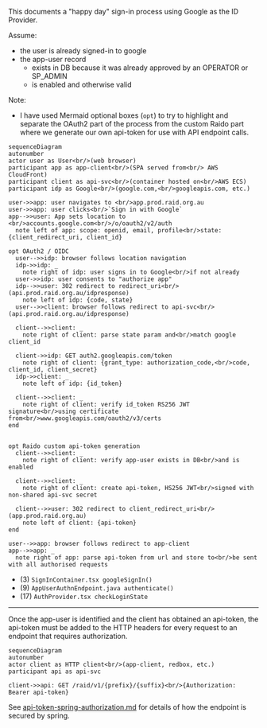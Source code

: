 
This documents a "happy day" sign-in process using Google as the ID Provider.

Assume:
* the user is already signed-in to google
* the app-user record
  * exists in DB because it was already approved by an OPERATOR or SP_ADMIN
  * is enabled and otherwise valid

Note:
* I have used Mermaid optional boxes (`opt`) to try to highlight and separate 
  the OAuth2 part of the process from the custom Raido part where we generate 
  our own api-token for use with API endpoint calls.  

```mermaid
sequenceDiagram
autonumber
actor user as User<br/>(web browser)
participant app as app-client<br/>(SPA served from<br/> AWS CloudFront) 
participant client as api-svc<br/>(container hosted on<br/>AWS ECS)
participant idp as Google<br/>(google.com,<br/>googleapis.com, etc.)

user->>app: user navigates to <br/>app.prod.raid.org.au
user->>app: user clicks<br/>`Sign in with Google`
app-->>user: App sets location to <br/>accounts.google.com<br/>/o/oauth2/v2/auth
  note left of app: scope: openid, email, profile<br/>state: {client_redirect_uri, client_id}

opt OAuth2 / OIDC
  user-->>idp: browser follows location navigation
  idp->>idp: _
    note right of idp: user signs in to Google<br/>if not already
  user->>idp: user consents to "authorize app"
  idp-->>user: 302 redirect to redirect_uri<br/>(api.prod.raid.org.au/idpresponse)
    note left of idp: {code, state}
  user-->>client: browser follows redirect to api-svc<br/>(api.prod.raid.org.au/idpresponse)
  
  client-->>client: _
    note right of client: parse state param and<br/>match google client_id
  
  client->>idp: GET auth2.googleapis.com/token
    note right of client: {grant_type: authorization_code,<br/>code, client_id, client_secret}
  idp->>client: _
    note left of idp: {id_token}
  
  client-->>client: _  
    note right of client: verify id_token RS256 JWT signature<br/>using certificate from<br/>www.googleapis.com/oauth2/v3/certs
end


opt Raido custom api-token generation
  client-->>client: _
    note right of client: verify app-user exists in DB<br/>and is enabled   

  client-->>client: _ 
    note right of client: create api-token, HS256 JWT<br/>signed with non-shared api-svc secret   
  
  client-->>user: 302 redirect to client_redirect_uri<br/>(app.prod.raid.org.au)
    note left of client: {api-token}
end

user-->>app: browser follows redirect to app-client
app-->>app: _
  note right of app: parse api-token from url and store to<br/>be sent with all authorised requests

```

* (3) `SignInContainer.tsx googleSignIn()`
* (9) `AppUserAuthnEndpoint.java authenticate()`
* (17) `AuthProvider.tsx checkLoginState`

---

Once the app-user is identified and the client has obtained an api-token, 
the api-token must be added to the HTTP headers for every request to an 
endpoint that requires authorization.

```mermaid
sequenceDiagram
autonumber
actor client as HTTP client<br/>(app-client, redbox, etc.)
participant api as api-svc

client->>api: GET /raid/v1/{prefix}/{suffix}<br/>{Authorization: Bearer api-token}
```

See [api-token-spring-authorization.md](../authorization/api-token-spring-authorization.md) 
for details of how the endpoint is secured by spring.  